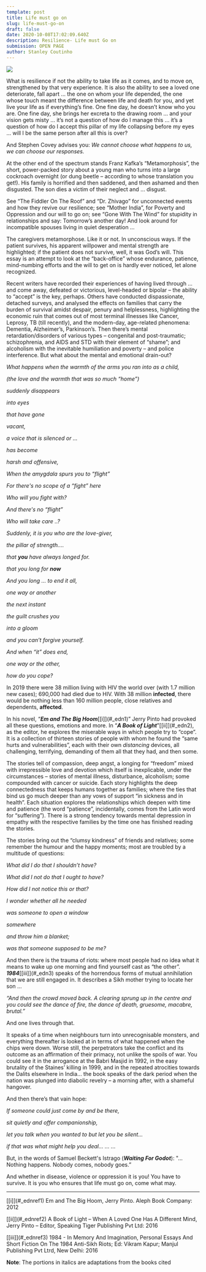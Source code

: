 ```yaml
---
template: post
title: Life must go on
slug: life-must-go-on
draft: false
date: 2020-10-08T17:02:09.640Z
description: Resilience- Life must Go on
submission: OPEN PAGE
author: Stanley Coutinho
---
```

![](/media/jon-tyson-ajzn2ayni1u-unsplash.jpeg)

What is resilience if not the ability to take life as it comes, and to move on, strengthened by that very experience. It is also the ability to see a loved one deteriorate, fall apart … the one on whom your life depended, the one whose touch meant the difference between life and death for you, and yet live your life as if everything’s fine. One fine day, he doesn’t know who you are. One fine day, she brings her excreta to the drawing room … and your vision gets misty … it’s not a question of how do I manage this … it’s a question of how do I accept this pillar of my life collapsing before my eyes … will I be the same person after all this is over?

And Stephen Covey advises you: *We cannot choose what happens to us, we can choose our responses.*

At the other end of the spectrum stands Franz Kafka’s “Metamorphosis”, the short, power-packed story about a young man who turns into a large cockroach overnight (or dung beetle – according to whose translation you get!). His family is horrified and then saddened, and then ashamed and then disgusted. The son dies a victim of their neglect and … disgust.

See “The Fiddler On The Roof” and “Dr. Zhivago” for unconnected events and how they revive our resilience; see “Mother India”, for Poverty and Oppression and our will to go on; see “Gone With The Wind” for stupidity in relationships and say: Tomorrow’s another day! And look around for incompatible spouses living in quiet desperation …

The caregivers metamorphose. Like it or not. In unconscious ways. If the patient survives, his apparent willpower and mental strength are highlighted; if the patient does not survive, well, it was God’s will. This essay is an attempt to look at the “back-office” whose endurance, patience, mind-numbing efforts and the will to get on is hardly ever noticed, let alone recognized.

Recent writers have recorded their experiences of having lived through … and come away, defeated or victorious, level-headed or bipolar – the ability to “accept” is the key, perhaps. Others have conducted dispassionate, detached surveys, and analysed the effects on families that carry the burden of survival amidst despair, penury and helplessness, highlighting the economic ruin that comes out of most terminal illnesses like Cancer, Leprosy, TB (till recently), and the modern-day, age-related phenomena: Dementia, Alzheimer’s, Parkinson’s. Then there’s mental retardation/disorders of various types – congenital and post-traumatic; schizophrenia, and AIDS and STD with their element of “shame”; and alcoholism with the inevitable humiliation and poverty – and police interference. But what about the mental and emotional drain-out?

*What happens when the warmth of the arms you ran into as a child,*

*(the love and the warmth that was so much “home”)*

*suddenly disappears*

*into eyes*

*that have gone*

*vacant,*

*a voice that is silenced or …*

*has become* 

*harsh and offensive,*

*When the amygdala spurs you to “flight”*



*For there's no scope of a “fight” here*

*Who will you fight with?*

*And there's no “flight”*

*Who will take care ..?*

*Suddenly, it is you who are the love-giver,*

*the pillar of strength….*

*that **you** have always longed for.*

*that you long for **now***

*And you long … to end it all,*

*one way or another*

*the next instant*

*the guilt crushes you*

*into a gloom*

*and you can’t forgive yourself.*

*And when “it” does end,*

*one way or the other,*

*how do you cope?*



In 2019 there were 38 million living with HIV the world over (with 1.7 million new cases); 690,000 had died due to HIV. With 38 million **infected**, there would be nothing less than 160 million people, close relatives and dependents, **affected**.

In his novel, “***Em and The Big Hoom***[<!--\[if !supportFootnotes]-->\[i]<!--\[endif]-->](#_edn1)” Jerry Pinto had provoked all these questions, emotions and more. In “***A Book of Light***”[<!--\[if !supportFootnotes]-->\[ii]<!--\[endif]-->](#_edn2), as the editor, he explores the miserable ways in which people try to “cope”. It is a collection of thirteen stories of people with whom he found the “same hurts and vulnerabilities”, each with their own *distancing* devices, all challenging, terrifying, demanding of them all that they had, and then some.

The stories tell of compassion, deep angst, a longing for “freedom” mixed with irrepressible love and devotion which itself is inexplicable, under the circumstances – stories of mental illness, disturbance, alcoholism; some compounded with cancer or suicide. Each story highlights the deep connectedness that keeps humans together as families; where the ties that bind us go much deeper than any vows of support “in sickness and in health”. Each situation explores the relationships which deepen with time and patience (the word “patience”, incidentally, comes from the Latin word for “suffering”). There is a strong tendency towards mental depression in empathy with the respective families by the time one has finished reading the stories.

The stories bring out the “clumsy kindness” of friends and relatives; some remember the humour and the happy moments; most are troubled by a multitude of questions:

*What did I do that I shouldn’t have?*

*What did I not do that I ought to have?*

*How did I not notice this or that?*

*I wonder whether all he needed*

*was someone to open a window*

*somewhere*

*and throw him a blanket;*

*was that someone supposed to be me?*

And then there is the trauma of riots: where most people had no idea what it means to wake up one morning and find yourself cast as “the other”. ***1984***[<!--\[if !supportFootnotes]-->\[iii]<!--\[endif]-->](#_edn3) speaks of the horrendous forms of mutual annihilation that we are still engaged in. It describes a Sikh mother trying to locate her son …



*“And then the crowd moved back. A clearing sprung up in the centre and you could see the dance of fire, the dance of death, gruesome, macabre, brutal.”*

And one lives through that.

It speaks of a time when neighbours turn into unrecognisable monsters, and everything thereafter is looked at in terms of what happened when the chips were down. Worse still, the perpetrators take the conflict and its outcome as an affirmation of their primacy, not unlike the spoils of war. You could see it in the arrogance at the Babri Masjid in 1992, in the easy brutality of the Staines’ killing in 1999, and in the repeated atrocities towards the Dalits elsewhere in India... the book speaks of the dark period when the nation was plunged into diabolic revelry – a morning after, with a shameful hangover.



And then there’s that vain hope:

*If someone could just come by and be there,*

*sit quietly and offer companionship,*

*let you talk when you wanted to but let you be silent…*

*if that was what might help you deal… … …*

But, in the words of Samuel Beckett's Istrago (***Waiting For Godot***): "... Nothing happens. Nobody comes, nobody goes.”

And whether in disease, violence or oppression it is you! You have to survive. It is you who ensures that life must go on, come what may.





- - -



[<!--\[if !supportFootnotes]-->\[i]<!--\[endif]-->](#_ednref1) Em and The Big Hoom, Jerry Pinto. Aleph Book Company: 2012

[<!--\[if !supportFootnotes]-->\[ii]<!--\[endif]-->](#_ednref2) A Book of Light – When A Loved One Has A Different Mind, Jerry Pinto – Editor, Speaking Tiger Publishing Pvt Ltd: 2016

[<!--\[if !supportFootnotes]-->\[iii]<!--\[endif]-->](#_ednref3) 1984 - In Memory And Imagination, Personal Essays And Short Fiction On The 1984 Anti-Sikh Riots; Ed: Vikram Kapur; Manjul Publishing Pvt Ltrd, New Delhi: 2016

**Note**: The portions in italics are adaptations from the books cited